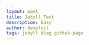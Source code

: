 ```yaml
---
layout: post
title: Jekyll Test
description: Easy
author: devploit
tags: jekyll blog github-page
---
```

